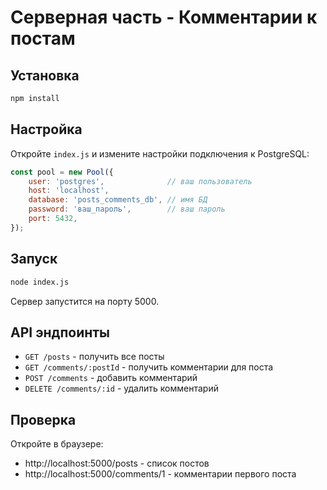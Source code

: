 # Серверная часть - Комментарии к постам

## Установка

```bash
npm install
```

## Настройка

Откройте `index.js` и измените настройки подключения к PostgreSQL:

```javascript
const pool = new Pool({
    user: 'postgres',              // ваш пользователь
    host: 'localhost',
    database: 'posts_comments_db', // имя БД
    password: 'ваш_пароль',        // ваш пароль
    port: 5432,
});
```

## Запуск

```bash
node index.js
```

Сервер запустится на порту 5000.

## API эндпоинты

- `GET /posts` - получить все посты
- `GET /comments/:postId` - получить комментарии для поста
- `POST /comments` - добавить комментарий
- `DELETE /comments/:id` - удалить комментарий

## Проверка

Откройте в браузере:
- http://localhost:5000/posts - список постов
- http://localhost:5000/comments/1 - комментарии первого поста

